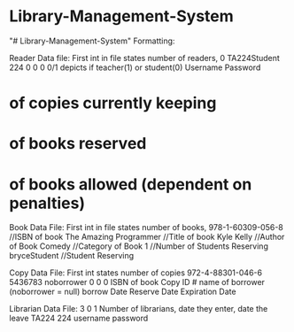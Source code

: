 # Library-Management-System
"# Library-Management-System" 
Formatting:

Reader Data file:
First int in file states number of readers,
0 TA224Student 224 0 0 0 
0/1 depicts if teacher(1) or student(0)
Username
Password
# of copies currently keeping
# of books reserved
# of books allowed (dependent on penalties)

Book Data File:
First int in file states number of books,
978-1-60309-056-8		//ISBN of book
The Amazing Programmer 	//Title of book
Kyle Kelly				//Author of Book
Comedy					//Category of Book
1						//Number of Students Reserving
bryceStudent			//Student Reserving

Copy Data File:
First int states number of copies 
972-4-88301-046-6 5436783 noborrower 0 0 0
ISBN of book
Copy ID #
name of borrower (noborrower = null)
borrow Date
Reserve Date
Expiration Date

Librarian Data File:
3 0 1
Number of librarians, date they enter, date the leave
TA224 224
username password

